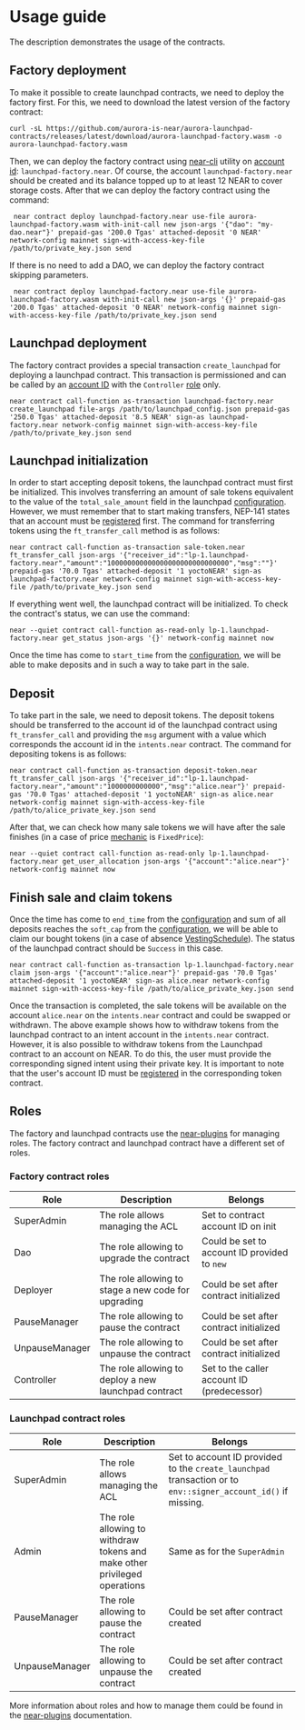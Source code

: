 # Usage guide

The description demonstrates the usage of the contracts.


## Factory deployment

To make it possible to create launchpad contracts, we need to deploy the factory first. For this, we need to download
the latest version of the factory contract:

```shell
curl -sL https://github.com/aurora-is-near/aurora-launchpad-contracts/releases/latest/download/aurora-launchpad-factory.wasm -o aurora-launchpad-factory.wasm
```

Then, we can deploy the factory contract using [near-cli] utility on [account id]: `launchpad-factory.near`.
Of course, the account `launchpad-factory.near` should be created and its balance topped up to at least 12 NEAR
to cover storage costs. After that we can deploy the factory contract using the command:

```shell
 near contract deploy launchpad-factory.near use-file aurora-launchpad-factory.wasm with-init-call new json-args '{"dao": "my-dao.near"}' prepaid-gas '200.0 Tgas' attached-deposit '0 NEAR' network-config mainnet sign-with-access-key-file /path/to/private_key.json send
```

If there is no need to add a DAO, we can deploy the factory contract skipping parameters.

```shell
 near contract deploy launchpad-factory.near use-file aurora-launchpad-factory.wasm with-init-call new json-args '{}' prepaid-gas '200.0 Tgas' attached-deposit '0 NEAR' network-config mainnet sign-with-access-key-file /path/to/private_key.json send
```

## Launchpad deployment

The factory contract provides a special transaction `create_launchpad` for deploying a launchpad contract.
This transaction is permissioned and can be called by an [account ID] with the `Controller` [role](#roles) only.

```shell
near contract call-function as-transaction launchpad-factory.near create_launchpad file-args /path/to/launchpad_config.json prepaid-gas '250.0 Tgas' attached-deposit '8.5 NEAR' sign-as launchpad-factory.near network-config mainnet sign-with-access-key-file /path/to/private_key.json send
```

## Launchpad initialization

In order to start accepting deposit tokens, the launchpad contract must first be initialized. This involves transferring
an amount of sale tokens equivalent to the value of the `total_sale_amount` field in the launchpad [configuration]. 
However, we must remember that to start making transfers, NEP-141 states that an account must be [registered] first.
The command for transferring tokens using the `ft_transfer_call` method is as follows:

```shell
near contract call-function as-transaction sale-token.near ft_transfer_call json-args '{"receiver_id":"lp-1.launchpad-factory.near","amount":"100000000000000000000000000000","msg":""}' prepaid-gas '70.0 Tgas' attached-deposit '1 yoctoNEAR' sign-as launchpad-factory.near network-config mainnet sign-with-access-key-file /path/to/private_key.json send
```

If everything went well, the launchpad contract will be initialized. To check the contract's status, we can use the 
command:

```shell
near --quiet contract call-function as-read-only lp-1.launchpad-factory.near get_status json-args '{}' network-config mainnet now
```

Once the time has come to `start_time` from the [configuration], we will be able to make deposits and in such a way to
take part in the sale.

## Deposit

To take part in the sale, we need to deposit tokens. The deposit tokens should be transferred to the account id of the 
launchpad contract using `ft_transfer_call` and providing the `msg` argument with a value which corresponds the 
account id in the `intents.near` contract. The command for depositing tokens is as follows:

```shell
near contract call-function as-transaction deposit-token.near ft_transfer_call json-args '{"receiver_id":"lp-1.launchpad-factory.near","amount":"1000000000000","msg":"alice.near"}' prepaid-gas '70.0 Tgas' attached-deposit '1 yoctoNEAR' sign-as alice.near network-config mainnet sign-with-access-key-file /path/to/alice_private_key.json send
```

After that, we can check how many sale tokens we will have after the sale finishes
(in a case of price [mechanic] is `FixedPrice`):

```shell
near --quiet contract call-function as-read-only lp-1.launchpad-factory.near get_user_allocation json-args '{"account":"alice.near"}' network-config mainnet now
```

## Finish sale and claim tokens

Once the time has come to `end_time` from the [configuration] and sum of all deposits reaches the `soft_cap` from
the [configuration], we will be able to claim our bought tokens (in a case of absence [VestingSchedule]). The status
of the launchpad contract should be `Success` in this case.

```shell
near contract call-function as-transaction lp-1.launchpad-factory.near claim json-args '{"account":"alice.near"}' prepaid-gas '70.0 Tgas' attached-deposit '1 yoctoNEAR' sign-as alice.near network-config mainnet sign-with-access-key-file /path/to/alice_private_key.json send
```

Once the transaction is completed, the sale tokens will be available on the account `alice.near` 
on the `intents.near` contract and could be swapped or withdrawn. The above example shows how to withdraw tokens from
the launchpad contract to an intent account in the `intents.near` contract. However, it is also possible to withdraw
tokens from the Launchpad contract to an account on NEAR. To do this, the user must provide the corresponding signed
intent using their private key. It is important to note that the user's account ID must be [registered]
in the corresponding token contract.

## Roles

The factory and launchpad contracts use the [near-plugins] for managing roles. The factory contract and
launchpad contract have a different set of roles.

### Factory contract roles

| Role           | Description                                          | Belongs                                      |
|----------------|------------------------------------------------------|----------------------------------------------|
| SuperAdmin     | The role allows managing the ACL                     | Set to contract account ID on init           |
| Dao            | The role allowing to upgrade the contract            | Could be set to account ID provided to `new` |
| Deployer       | The role allowing to stage a new code for upgrading  | Could be set after contract initialized      |
| PauseManager   | The role allowing to pause the contract              | Could be set after contract initialized      |
| UnpauseManager | The role allowing to unpause the contract            | Could be set after contract initialized      |
| Controller     | The role allowing to deploy a new launchpad contract | Set to the caller account ID (predecessor)   |

### Launchpad contract roles

| Role           | Description                                                               | Belongs                                                                                                       |
|----------------|---------------------------------------------------------------------------|---------------------------------------------------------------------------------------------------------------|
| SuperAdmin     | The role allows managing the ACL                                          | Set to account ID provided to the `create_launchpad` transaction or to `env::signer_account_id()` if missing. |
| Admin          | The role allowing to withdraw tokens and make other privileged operations | Same as for the `SuperAdmin`                                                                                  |
| PauseManager   | The role allowing to pause the contract                                   | Could be set after contract created                                                                           |
| UnpauseManager | The role allowing to unpause the contract                                 | Could be set after contract created                                                                           |


More information about roles and how to manage them could be found in the [near-plugins] documentation.


[account ID]: https://docs.near.org/protocol/account-id
[configuration]: https://github.com/aurora-is-near/aurora-launchpad-contracts/wiki/Launchpad-API#example-launchpadconfig
[mechanic]: https://github.com/aurora-is-near/aurora-launchpad-contracts/wiki/Launchpad-API#mechanics
[near-cli]: https://github.com/near/near-cli-rs
[near-plugins]: https://github.com/Near-One/near-plugins
[registered]: https://docs.near.org/primitives/ft#registering-a-user
[VestingSchedule]: https://github.com/aurora-is-near/aurora-launchpad-contracts/wiki/Launchpad-API#vestingschedule

